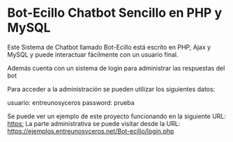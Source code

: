 # Bot-Ecillo Chatbot Sencillo en PHP y MySQL

Este Sistema de Chatbot llamado Bot-Ecillo está escrito en PHP, Ajax y MySQL y puede interactuar fácilmente con un usuario final.

Además cuenta con un sistema de login para administrar las respuestas del bot

Para acceder a la administración se pueden utilizar los siguientes datos:

usuario: entreunosyceros
password: prueba

Se puede ver un ejemplo de este proyecto funcionando en la siguiente URL: [https:](https://ejemplos.entreunosyceros.net/Bot-ecillo/index.php)
La parte administrativa se puede visitar desde la URL: https://ejemplos.entreunosyceros.net/Bot-ecillo/login.php
